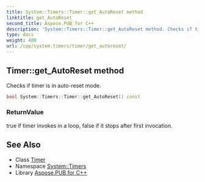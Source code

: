 ```yaml
---
title: System::Timers::Timer::get_AutoReset method
linktitle: get_AutoReset
second_title: Aspose.PUB for C++
description: 'System::Timers::Timer::get_AutoReset method. Checks if timer is in auto-reset mode in C++.'
type: docs
weight: 400
url: /cpp/system.timers/timer/get_autoreset/
---
```

## Timer::get_AutoReset method


Checks if timer is in auto-reset mode.

```cpp
bool System::Timers::Timer::get_AutoReset() const
```


### ReturnValue

true if timer invokes in a loop, false if it stops after first invocation.

## See Also

* Class [Timer](../)
* Namespace [System::Timers](../../)
* Library [Aspose.PUB for C++](../../../)
